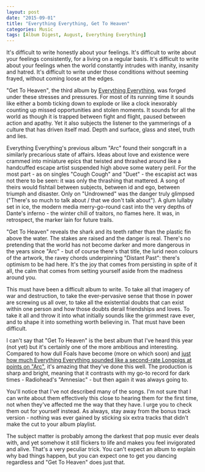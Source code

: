 ```yaml
---
layout: post
date: "2015-09-01"
title: "Everything Everything, Get To Heaven"
categories: Music
tags: [Album Digest, August, Everything Everything]
---
```


It's difficult to write honestly about your feelings. It's difficult to write about your feelings consistently, for a living on a regular basis. It's difficult to write about your feelings when the world constantly intrudes with inanity, insanity and hatred. It's difficult to write under those conditions without seeming frayed, without coming loose at the edges.

"Get To Heaven", the third album by [Everything Everything](http://www.everything-everything.co.uk), was forged under these stresses and pressures. For most of its running time it sounds like either a bomb ticking down to explode or like a clock inexorably counting up missed opportunities and stolen moments. It sounds for all the world as though it is trapped between fight and flight, paused between action and apathy. Yet it also subjects the listener to the yammerings of a culture that has driven itself mad. Depth and surface, glass and steel, truth and lies.

Everything Everything's previous album "Arc" found their songcraft in a similarly precarious state of affairs. Ideas about love and existence were crammed into miniature epics that twisted and thrashed around like a handcuffed escape artist suspended high above some watery peril. For the most part - as on singles "Cough Cough" and "Duet" - the escapist act was not there to be seen: it was only the thrashing that mattered. A song of theirs would fishtail between subjects, between id and ego, between triumph and disaster. Only on "Undrowned" was the danger truly glimpsed ("There's so much to talk about / that we don't talk about"). A glum lullaby set in ice, the modern media merry-go-round cast into the very depths of Dante's inferno - the winter chill of traitors, no flames here. It was, in retrospect, the marker lain for future trails.

"Get To Heaven" reveals the shark and its teeth rather than the plastic fin above the water. The stakes are raised and the danger is real. There's no pretending that the world has not become darker and more dangerous in the years since "Arc" - but of course there's that title, the lurid neon colours of the artwork, the ravey chords underpinning "Distant Past": there's optimism to be had here. It's the joy that comes from persisting in spite of it all, the calm that comes from setting yourself aside from the madness around you.


This must have been a difficult album to write. To take all that imagery of war and destruction, to take the ever-pervasive sense that those in power are screwing us all over, to take all the existential doubts that can exist within one person and how those doubts derail friendships and loves. To take it all and throw it into what initially sounds like the grimmest rave ever, and to shape it into something worth believing in. That must have been difficult.

I can't say that "Get To Heaven" is the best album that I've heard this year (not yet) but it's certainly one of the more ambitious and interesting. Compared to how dull Foals have become (more on which soon) and [just how much Everything Everything sounded like a second-rate Longpigs at points on "Arc"](/album-digest-january-2013/), it's amazing that they've done this well. The production is sharp and bright, meaning that it contrasts with my go-to record for dark times - Radiohead's "Amnesiac" - but then again it was always going to.

You'll notice that I've not described many of the songs. I'm not sure that I can write about them effectively this close to hearing them for the first time, not when they've affected me the way that they have. I urge you to check them out for yourself instead. As always, stay away from the bonus track version - nothing was ever gained by sticking six extra tracks that didn't make the cut to your album playlist.

The subject matter is probably among the darkest that pop music ever deals with, and yet somehow it still flickers to life and makes you feel invigorated and alive. That's a very peculiar trick. You can't expect an album to explain why bad things happen, but you can expect one to get you dancing regardless and "Get To Heaven" does just that.
